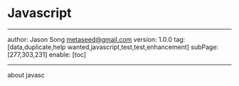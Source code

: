 # Javascript
---
author: Jason Song <metaseed@gmail.com>
version: 1.0.0
tag: [data,duplicate,help wanted,javascript,test,test,enhancement]
subPage: [277,303,231]
enable: [toc]

---
about javasc